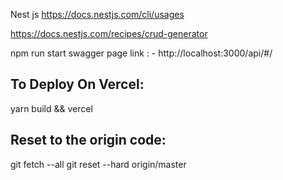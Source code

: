 Nest js
https://docs.nestjs.com/cli/usages

https://docs.nestjs.com/recipes/crud-generator

npm run start
swagger page link : -
http://localhost:3000/api/#/

## To Deploy On Vercel:

yarn build && vercel

## Reset to the origin code:

git fetch --all
git reset --hard origin/master
